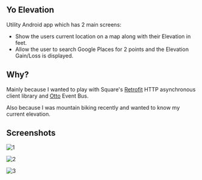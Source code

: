 ## Yo Elevation

Utility Android app which has 2 main screens:

* Show the users current location on a map along with their Elevation in feet.
* Allow the user to search Google Places for 2 points and the Elevation Gain/Loss is displayed.

## Why?

Mainly because I wanted to play with Square's
[Retrofit](https://github.com/square/retrofit)
HTTP asynchronous client library
and [Otto](https://github.com/square/otto) Event Bus.

Also because I was mountain biking recently and wanted
to know my current elevation.

## Screenshots

![1](http://codycaughlan.s3.amazonaws.com/images/elevation-app/android/1.png)

![2](http://codycaughlan.s3.amazonaws.com/images/elevation-app/android/2.png)

![3](http://codycaughlan.s3.amazonaws.com/images/elevation-app/android/3.png)
